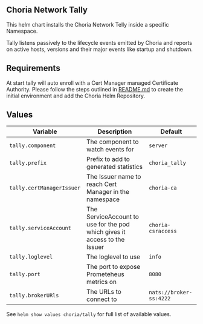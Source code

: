 ## Choria Network Tally

This helm chart installs the Choria Network Telly inside a specific Namespace.

Tally listens passively to the lifecycle events emitted by Choria and reports on active hosts, versions and their
major events like startup and shutdown.

## Requirements

At start tally will auto enroll with a Cert Manager managed Certificate Authority.
Please follow the steps outlined in [README.md](../README.md) to create the initial environment
and add the Choria Helm Repository.

## Values

|Variable|Description|Default|
|--------|-----------|-------|
|`tally.component`|The component to watch events for|`server`|
|`tally.prefix`|Prefix to add to generated statistics|`choria_tally`|
|`tally.certManagerIssuer`|The Issuer name to reach Cert Manager in the namespace|`choria-ca`|
|`tally.serviceAccount`|The ServiceAccount to use for the pod which gives it access to the Issuer|`choria-csraccess`|
|`tally.loglevel`|The loglevel to use|`info`| 
|`tally.port`|The port to expose Prometeheus metrics on|`8080`|
|`tally.brokerURls`|The URLs to connect to|`nats://broker-ss:4222`|

See `helm show values choria/tally` for full list of available values.
